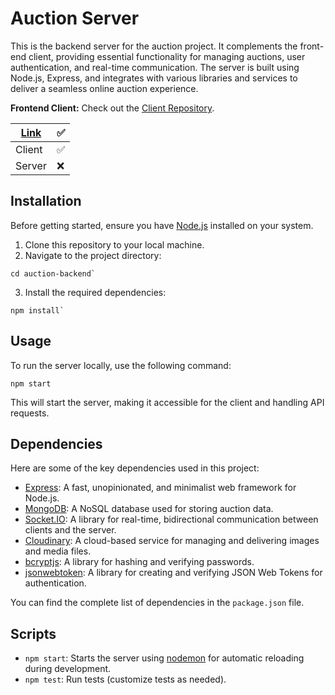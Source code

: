 # Auction Server

This is the backend server for the auction project. It complements the front-end client, providing essential functionality for managing auctions, user authentication, and real-time communication. The server is built using Node.js, Express, and integrates with various libraries and services to deliver a seamless online auction experience.

**Frontend Client:** Check out the [Client Repository](https://github.com/IkboljonMe/auction-front).

| [Link](https://server-auction-hub.vercel.app) | ✅  |
| --------------------------------------------- | --- |
| Client                                        | ✅  |
| Server                                        | ❌  |

## Installation

Before getting started, ensure you have [Node.js](https://nodejs.org/) installed on your system.

1. Clone this repository to your local machine.
2. Navigate to the project directory:

```
cd auction-backend`
```

3.  Install the required dependencies:

```
npm install`
```

## Usage

To run the server locally, use the following command:

```
npm start
```

This will start the server, making it accessible for the client and handling API requests.

## Dependencies

Here are some of the key dependencies used in this project:

- [Express](https://expressjs.com/): A fast, unopinionated, and minimalist web framework for Node.js.
- [MongoDB](https://www.mongodb.com/): A NoSQL database used for storing auction data.
- [Socket.IO](https://socket.io/): A library for real-time, bidirectional communication between clients and the server.
- [Cloudinary](https://cloudinary.com/): A cloud-based service for managing and delivering images and media files.
- [bcryptjs](https://www.npmjs.com/package/bcryptjs): A library for hashing and verifying passwords.
- [jsonwebtoken](https://jwt.io/): A library for creating and verifying JSON Web Tokens for authentication.

You can find the complete list of dependencies in the `package.json` file.

## Scripts

- `npm start`: Starts the server using [nodemon](https://nodemon.io/) for automatic reloading during development.
- `npm test`: Run tests (customize tests as needed).
